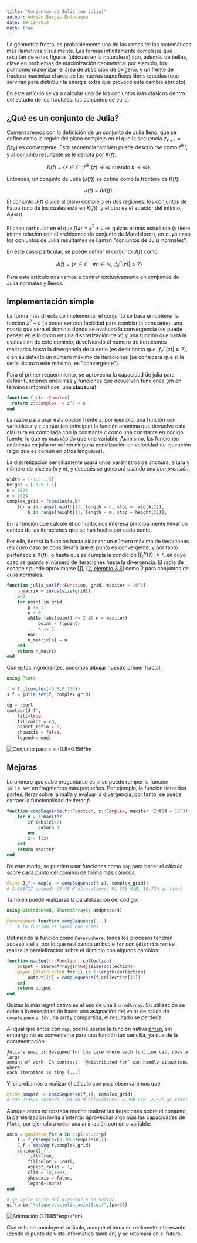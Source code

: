 ```yaml
---
title: "Conjuntos de Julia (en julia)"
author: Adrián Berges Enfedaque
date: 18-11-2018
math: true
---
```


La geometría fractal es probablemente una de las ramas de las matemáticas más
llamativas visualmente. Las formas infinitamente complejas que resultan de estas
figuras (ubicuas en la naturaleza) son, además de bellas, clave en problemas de
maximización geométrica: por ejemplo, los pulmones maximizan el área de
absorción de oxígeno, y un frente de fractura maximiza el área de las nuevas
superficies libres creadas (que servirán para distribuir la energía extra que
provocó este cambio abrupto).

En este artículo se va a calcular uno de los conjuntos más clásicos dentro del
estudio de los fractales: los conjuntos de Julia.

## ¿Qué es un conjunto de Julia?

Comenzaremos con la definición de un conjunto de Julia lleno, que se define como
la región del plano complejo en el que la secuencia $z_{k+1} = f(z_k)$ es
convergente. Esta secuencia también puede describirse como $f^{(k)}$, y al
conjunto resultante se le denota por $K(f)$:

$$K(f) = \{ z \in\mathbb{C}\ :\ f^{(k)} (z)\not\to \infty \text{ cuando } k \to \infty \}.$$

Entonces, un conjunto de Julia ($J(f)$) se define como la frontera de $K(f)$:

$$J(f) = \partial K(f).$$

El conjunto $J(f)$ divide al plano complejo en dos regiones: los conjuntos de
Fatou (uno de los cuales está en $K(f)$), y el otro es el atractor del infinito,
$A_f(\infty)$).

El caso particular en el que $f(z) = z^2 + c$ es quizás el más estudiado (y
tiene íntima relación con el archiconocido conjunto de Mandelbrot), en cuyo caso
los conjuntos de Julia resultantes se llaman "conjuntos de Julia normales".

En este caso particular, se puede definir el conjunto $J(f)$ como:

$$J(f) = \left\{z \in \mathbb C : \forall n \in \mathbb N, |f_c^n(z)| \le 2 \right\}$$

Para este artículo nos vamos a centrar exclusivamente en conjuntos de Julia
normales y llenos.

## Implementación simple

La forma más directa de implementar el conjunto se basa en obtener la función
$z^2 +c$ (a poder ser con facilidad para cambiar la constante), una matriz que
será el dominio donde se evaluará la convergencia (se puede pensar en ello como
en una discretización de $\mathcal{C}$) y una función que hará la evaluación de
este dominio, devolviendo el número de iteraciones realizadas hasta la
divergencia de la serie (es decir hasta que $|f_c^n(z)| \le 2$), o en su defecto
un número máximo de iteraciones (se considera que si la serie alcanza este
máximo, es "convergente").

Para el primer requerimiento, se aprovecha la capacidad de julia para definir
funciones anónimas y funciones que devuelven funciones (en en términos
informáticos, una **clausura**):

```julia
function f_c(c::Complex)
  return z::Complex -> z^2 + c
end
```

La razón para usar esta opción frente a, por ejemplo, una función con variables
`z` y `c` es que (en principio) la función anónima que devuelve esta clausura es
compilada con la constante $c$ como una constante en código fuente, lo que es
más rápido que una variable. Asimismo, las funciones anónimas en julia no sufren
ninguna penalización en velocidad de ejecución (algo que es común en otros
lenguajes).

La discretización sencillamente usará unos parámetros de anchura, altura y
número de píxeles (`n` y `m`), y después se generará usando una *comprensión*:

```julia
width = [-1.5 1.5] 
height = [-1.5 1.5]
n = 1024
m = 1024
complex_grid = [complex(a,b)
    for a in range( width[1], length = n, stop =  width[2]),
        b in range(height[1], length = m, stop = height[2])];
```

En la función que calcule el conjunto, nos interesa principalmente llevar un
conteo de las iteraciones que se han hecho por cada punto.

Por ello, iterará la función hasta alcanzar un número máximo de iteraciones (en
cuyo caso se considerará que el punto es convergente, y por tanto pertenece a
$K(f)$), o hasta que se cumpla la condición $|f_c^n(z)| > r$, en cuyo caso se
guarda el número de iteraciones hasta la divergencia. El radio de escape *r*
puede aproximarse
[[1](http://mrob.com/pub/muency/escaperadius.html)],
[[2, ejemplo 3.8](http://citeseerx.ist.psu.edu/viewdoc/download?doi=10.1.1.48.2071&rep=rep1&type=pdf)]
como 2 para conjuntos de Julia normales.

```julia
function julia_set(f::Function, grid, maxiter = 10^3)
    n_matrix = zeros(size(grid))
    p=0
    for point in grid
        p += 1
        n = 0
        while (abs(point) <= 2 && n < maxiter)
            point = f(point)
            n += 1
        end
        n_matrix[p] = n
    end
    return n_matrix
end
```

Con estos ingredientes, podemos dibujar nuestro primer fractal:

```julia
using Plots

f = f_c(complex(-0.8,0.156))
J_f = julia_set(f, complex_grid)

cg = :curl
contour(J_f',
    fill=true,
    fillcolor = cg,
    aspect_ratio = 1,
    showaxis = false,
    legend=:none)
```

<img src="images/juliaset.png" alt="Conjunto para c = -0.8+0.156*im" class="inline"/>

## Mejoras

Lo primero que cabe preguntarse es si se puede romper la función `julia_set` en
fragmentos más pequeños.
Por ejemplo, la función tiene dos partes: iterar sobre la malla y evaluar la
divergencia; por tanto, se puede extraer la funcionalidad de iterar $f$:

```julia
function compSequence(f::Function, z::Complex, maxiter::Int64 = 10^3)::Int64
    for n = 1:maxiter
        if (abs(z)>2)
            return n
        end
        z = f(z)
    end
    return maxiter
end
```

De este modo, se pueden usar funciones como `map` para hacer el cálculo sobre
cada punto del dominio de forma más cómoda:

```julia
@time J_f = map(z -> compSequence(f,z), complex_grid);
# 2.308717 seconds (2.48 M allocations: 91.058 MiB, 10.73% gc time)
```

También puede realizarse la paralelización del código:

```julia
using Distributed, SharedArrays; addprocs(4)

@everywhere function compSequence(...)
    # la función es igual que antes
```

Definiendo la función como `@everywhere`, todos los procesos tendrán acceso a
ella, por lo que realizando un bucle `for` con `@distributed` se realiza la
paralelización sobre el dominio con algunos cambios:

```julia
function mapSeq(f::Function, collection)
    output = SharedArray{Int64}(size(collection))
    @sync @distributed for ii in 1:length(collection)
        output[ii] = compSequence(f,collection[ii])
    end
    return output
end
```

Quizás lo más significativo es el uso de una `SharedArray`. Su utilización se
debe a la necesidad de hacer una asignación del valor de salida de
`compSequence`: sin una array compartida, el resultado se perdería.

Al igual que antes con `map`, podría usarse la función nativa
[pmap](https://docs.julialang.org/en/v1/stdlib/Distributed/#Distributed.pmap),
sin embargo no es conveniente para una función tan sencilla, ya que de la
documentación:

    Julia's pmap is designed for the case where each function call does a large
    amount of work. In contrast, `@distributed for` can handle situations where
    each iteration is tiny [...]

Y, si probamos a realizar el cálculo con `pmap` observaremos que:

```julia
@time pmap(z -> compSequence(f,z), complex_grid);
# 293.913520 seconds (104.60 M allocations: 4.290 GiB, 2.52% gc time)
```

Aunque antes no costaba mucho realizar las iteraciones sobre el conjunto, la
parelelización invita a intentar aprovechar algo más las capacidades de `Plots`,
por ejemplo a crear una animación con un $c$ variable: 

```julia
anim = @animate for a in 0:pi/450:2*pi
    f = f_c(complex(0.7885*exp(a*im)))
    J_f = mapSeq(f,complex_grid)
    contour(J_f',
        fill=true,
        fillcolor = :curl,
        aspect_ratio = 1,
        clim = (0,100),
        showaxis = false,
        legend=:none)
end

# se omite parte del directorio de salida
gif(anim,"\\figures\\julia_anim30.gif",fps=30)
```

<img src="images/julia_anim30.gif" alt="Animación 0.7885*exp(a*im)" class="inline"/>

Con esto se concluye el artículo, aunque el tema es realmente interesante (desde
el punto de vista informático también) y se retomará en el futuro.